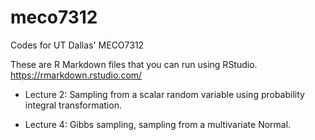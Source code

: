 # meco7312
Codes for UT Dallas' MECO7312

These are R Markdown files that you can run using RStudio. https://rmarkdown.rstudio.com/

* Lecture 2: Sampling from a scalar random variable using probability integral transformation.

* Lecture 4: Gibbs sampling, sampling from a multivariate Normal.
